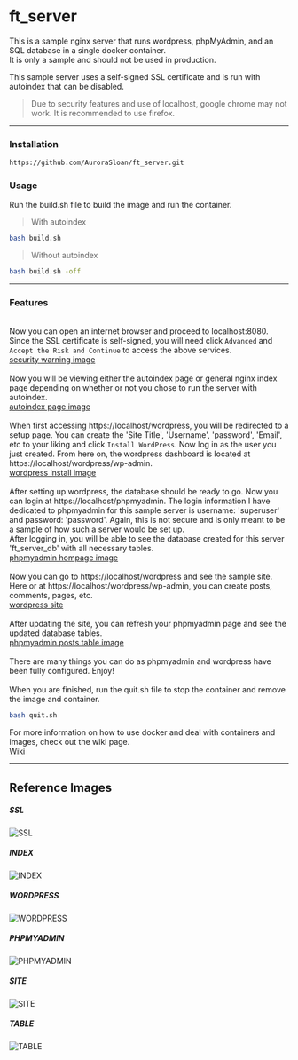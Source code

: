 # ft_server
This is a sample nginx server that runs wordpress, phpMyAdmin, and an SQL database in a single docker container.<br>
It is only a sample and should not be used in production.

This sample server uses a self-signed SSL certificate and is run with autoindex that can be disabled.
> Due to security features and use of localhost, google chrome may not work. It is recommended to use firefox.

----
### Installation
```bash
https://github.com/AuroraSloan/ft_server.git
```

### Usage
Run the build.sh file to build the image and run the container.<br>
> With autoindex
```bash
bash build.sh
```
> Without autoindex
```bash
bash build.sh -off
```
----------
### Features
<br>Now you can open an internet browser and proceed to localhost:8080. Since the SSL certificate is self-signed, you will need click ```Advanced``` and ```Accept the Risk and Continue``` to access the above services.<br>
[security warning image](https://github.com/AuroraSloan/ft_server/blob/main/README.md#ssl)<br>
<br>Now you will be viewing either the autoindex page or general nginx index page depending on whether or not you chose to run the server with autoindex.<br>
[autoindex page image](https://github.com/AuroraSloan/ft_server/blob/main/README.md#index)<br>
<br>When first accessing https://localhost/wordpress, you will be redirected to a setup page. You can create the 'Site Title', 'Username', 'password', 'Email', etc to your liking and click ```Install WordPress```. Now log in as the user you just created. From here on, the wordpress dashboard is located at https://localhost/wordpress/wp-admin.<br>
[wordpress install image](https://github.com/AuroraSloan/ft_server/blob/main/README.md#wordpress)<br>
<br>After setting up wordpress, the database should be ready to go. Now you can login at https://localhost/phpmyadmin. The login information I have dedicated to phpmyadmin for this sample server is username: 'superuser' and password: 'password'. Again, this is not secure and is only meant to be a sample of how such a server would be set up.<br>
After logging in, you will be able to see the database created for this server 'ft_server_db' with all necessary tables.<br>
[phpmyadmin hompage image](https://github.com/AuroraSloan/ft_server/blob/main/README.md#phpmyadmin)<br>
<br>Now you can go to https://localhost/wordpress and see the sample site. Here or at https://localhost/wordpress/wp-admin, you can create posts, comments, pages, etc.<br>
[wordpress site](https://github.com/AuroraSloan/ft_server/blob/main/README.md#site)<br>
<br>After updating the site, you can refresh your phpmyadmin page and see the updated database tables.<br>
[phpmyadmin posts table image](https://github.com/AuroraSloan/ft_server/blob/main/README.md#table)<br>
<br>There are many things you can do as phpmyadmin and wordpress have been fully configured. Enjoy!<br>
<br>When you are finished, run the quit.sh file to stop the container and remove the image and container.
```bash
bash quit.sh
```

For more information on how to use docker and deal with containers and images, check out the wiki page.<br>
[Wiki](https://github.com/AuroraSloan/ft_server/wiki)

----
## Reference Images
##### SSL
![SSL](imgs/ssl.PNG)
##### INDEX
![INDEX](imgs/index.PNG)
##### WORDPRESS
![WORDPRESS](imgs/wordpress.PNG)
##### PHPMYADMIN
![PHPMYADMIN](imgs/phpmyadmin.PNG)
##### SITE
![SITE](imgs/site.PNG)
##### TABLE
![TABLE](imgs/test.PNG)
